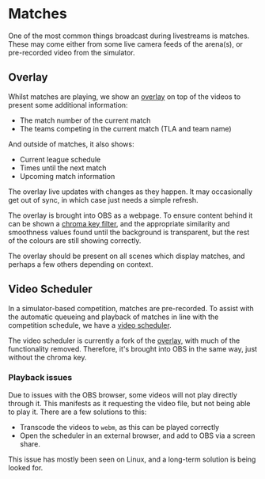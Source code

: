 # Matches

One of the most common things broadcast during livestreams is matches. These may come either from some live camera feeds of the arena(s), or pre-recorded video from the simulator.

## Overlay

Whilst matches are playing, we show an [overlay](https://github.com/srobo/livestream-overlay) on top of the videos to present some additional information:

- The match number of the current match
- The teams competing in the current match (TLA and team name)

And outside of matches, it also shows:

- Current league schedule
- Times until the next match
- Upcoming match information

The overlay live updates with changes as they happen. It may occasionally get out of sync, in which case just needs a simple refresh.

The overlay is brought into OBS as a webpage. To ensure content behind it can be shown a [chroma key filter](https://obsproject.com/wiki/Filters-Guide#color-key-and-chroma-key), and the appropriate similarity and smoothness values found until the background is transparent, but the rest of the colours are still showing correctly.

The overlay should be present on all scenes which display matches, and perhaps a few others depending on context.

## Video Scheduler

In a simulator-based competition, matches are pre-recorded. To assist with the automatic queueing and playback of matches in line with the competition schedule, we have a [video scheduler](https://github.com/RealOrangeOne/livestream-video-scheduler).

The video scheduler is currently a fork of the [overlay](#overlay), with much of the functionality removed. Therefore, it's brought into OBS in the same way, just without the chroma key.

### Playback issues

Due to issues with the OBS browser, some videos will not play directly through it. This manifests as it requesting the video file, but not being able to play it. There are a few solutions to this:

- Transcode the videos to `webm`, as this can be played correctly
- Open the scheduler in an external browser, and add to OBS via a screen share.

This issue has mostly been seen on Linux, and a long-term solution is being looked for.
